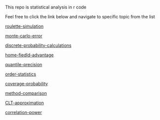 This repo is statistical analysis in r code 

Feel free to click the link below and navigate to specific topic from the list 

[roulette-simulation](01-roulette-simulation/writeup.html)

[monte-carlo-error](02-monte-carlo-error/writeup.html)

[discrete-probability-calculations](03-discrete-probability-calculations/writeup.html)

[home-fiedld-advantage](04-home-fiedld-advantage/writeup.html)

[quantile-precision](05-quantile-precision/writeup.html)

[order-statistics](06-order-statistics/writeup.html)

[coverage-probability](08-coverage-probability/writeup.html)

[method-comparison](09-method-comparison/writeup.html)

[CLT-approximation](10-CLT-approximation/writeup.html)

[correlation-power](11-correlation-power/writeup.html)
